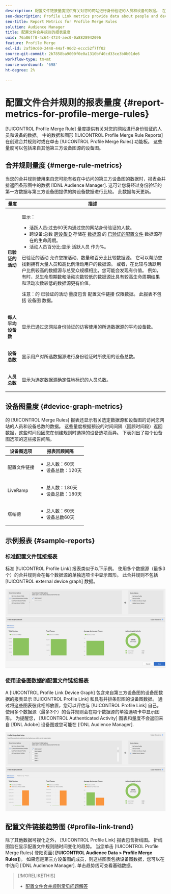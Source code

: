 ```yaml
---
description: 配置文件链接量度提供有关对您的网站进行身份验证的人员和设备的数据。 在您创建合并规则或单击“配置文件合并规则”功能板中的现有规则时，“配置文件链接”中的数据和图形会动态更新。 这些量度可以包括来自其他第三方设备图源的设备图。
seo-description: Profile Link metrics provide data about people and devices that authenticate to your site. The data and graphs in Profile Link update dynamically as you create a merge rules or when you click an existing rule from the Profile Merge Rules dashboard. These metrics can include device graph from other third-party device graph sources.
seo-title: Report Metrics for Profile Merge Rules
solution: Audience Manager
title: 配置文件合并规则的报表量度
uuid: 76a86ff0-4c64-4734-aec0-0a8828942096
feature: Profile Merge
exl-id: 2af59c60-2448-44af-90d2-eccc52f7ff02
source-git-commit: 2b7858ba9000f0e0a1310bf40cd33ce3b0b01de6
workflow-type: tm+mt
source-wordcount: '698'
ht-degree: 2%

---
```


# 配置文件合并规则的报表量度 {#report-metrics-for-profile-merge-rules}

[!UICONTROL Profile Merge Rule] 量度提供有关对您的网站进行身份验证的人员和设备的数据。 中的数据和图形 [!UICONTROL Profile Merge Rule Reports] 在创建合并规则时或在单击 [!UICONTROL Profile Merge Rules] 功能板。 这些量度可以包括来自其他第三方设备图源的设备图。

## 合并规则量度 {#merge-rule-metrics}

当您的合并规则使用来自您可能有权在中访问的第三方设备图的数据时，报表会并排返回条形图中的数据 [!DNL Audience Manager]. 这可让您将经过身份验证的第一方数据与第三方设备图提供的跨设备数据进行比较。 此数据每天更新。

<table id="table_A7FB2F9804F84AC8A6DD05C0E6EE7555"> 
 <thead> 
  <tr> 
   <th colname="col1" class="entry"> 量度 </th> 
   <th colname="col2" class="entry"> 描述 </th> 
  </tr> 
 </thead>
 <tbody> 
  <tr> 
   <td colname="col1"> <p> <b><span class="wintitle"> 已验证的活动</span></b> </p> </td> 
   <td colname="col2"> <p>显示： </p> 
    <ul id="ul_7F7373919A4A49028EF4BF7B28D9F8E9"> 
     <li id="li_FE2F93C496D64ED8928B3E522C9585EA"> <span class="wintitle"> 活跃人员</span>:过去60天内通过您的网站身份验证的人数。 </li> 
     <li id="li_60CFD26EE68B442683C0ED5FED1A79C8"> <span class="wintitle"> 跨设备</span>:总数 <a href="merge-rules-start.md#create-data-source"> 跨设备ID</a> 存储在 <a href="https://experienceleague.adobe.com/docs/audience-manager/user-guide/features/data-sources/manage-datasources.html"> 数据源</a> 的 <a href="merge-rule-definitions.md"> 已验证的配置文件</a> 数据源存在的生命周期。 </li> 
     <li id="li_F2F07B6A326C4A18B79A0CF2C47D9677"> <span class="wintitle"> 活动人员百分比</span>:显示 <span class="wintitle"> 活跃人员</span> 作为%。 </li> 
    </ul> <p> <span class="wintitle"> 已验证的活动</span> 允许您按活动、数量和百分比比较数据源。 它可以帮助您找到拥有大量人员和高比例活动用户的数据源。 或者，在比较与活跃用户比例较高的数据源与总受众规模相比，您可能会发现有价值。 例如，有时，总生命周期数和活动次数较低的数据源比具有较高生命周期结果和活动次数较低的数据源更有价值。 </p> <p> <p>注意：的 <span class="wintitle"> 已验证的活动</span> 量度包含 <span class="wintitle"> 配置文件链接</span> 仅限数据。 此报表不包括 <span class="wintitle"> 设备图</span> 数据。 </p> </p> </td> 
  </tr> 
  <tr> 
   <td colname="col1"> <p> <b><span class="wintitle"> 每人平均设备数</span></b> </p> </td> 
   <td colname="col2"> <p> 显示已通过您网站身份验证的访客使用的所选数据源的平均设备数。 </p> </td> 
  </tr> 
  <tr> 
   <td colname="col1"> <p> <b><span class="wintitle"> 设备总数</span></b> </p> </td> 
   <td colname="col2"> <p>显示用户对所选数据源进行身份验证时所使用的设备总数。 </p> </td> 
  </tr> 
  <tr> 
   <td colname="col1"> <p> <b><span class="wintitle"> 人员总数</span></b> </p> </td> 
   <td colname="col2"> <p>显示为选定数据源确定性地标识的人员总数。 </p> </td> 
  </tr> 
 </tbody> 
</table>

## 设备图量度 {#device-graph-metrics}

的 [!UICONTROL Merge Rules] 报表还显示有关选定数据源和设备图的访问您网站的人员和设备总数的数据。 这些量度根据预设的时间间隔（回顾时间段）返回数据，这些时间段因您在创建规则时选择的设备选项而异。 下表列出了每个设备图选项的这些报告间隔。

<table id="table_038983EBC71F4A55BBCA99212AC5DEE6"> 
 <thead> 
  <tr> 
   <th colname="col1" class="entry"> 设备图选项 </th> 
   <th colname="col2" class="entry"> 报表回顾间隔 </th> 
  </tr>
 </thead>
 <tbody> 
  <tr> 
   <td colname="col1"> <p><span class="wintitle"> 配置文件链接</span> </p> </td> 
   <td colname="col2"> <p> 
     <ul id="ul_B2FF2341573840549FFB96579F537082"> 
      <li id="li_B37323C2F2434F41B407500AC5C15447">总人数：60天 </li> 
      <li id="li_08D911224A60418BBB3CFB4E70CE73D4">设备总数：120天 </li> 
     </ul> </p> </td> 
  </tr> 
  <tr> 
   <td colname="col1"> <p><span class="wintitle"> LiveRamp</span> </p> </td> 
   <td colname="col2"> <p> 
     <ul id="ul_2772F3AD7E1440789B635794ECDE8DFB"> 
      <li id="li_1432363829D64615B1D349A3722D6268">总人数：180天 </li> 
      <li id="li_D5C0E3CE92524B54BBD36C73A326292B">设备总数：180天 </li> 
     </ul> </p> </td> 
  </tr> 
  <tr> 
   <td colname="col1"> <p><span class="wintitle"> 塔帕德</span> </p> </td> 
   <td colname="col2"> <p> 
     <ul id="ul_274529DB58E6442E95C6AD89BECB1362"> 
      <li id="li_67102211A72A4E47AACFE5E369793C17">总人数：60天 </li> 
      <li id="li_3E8F3DA6A7B5487895A626674DA363A5">设备总数60天 </li> 
     </ul> </p> </td> 
  </tr> 
 </tbody> 
</table>

## 示例报表 {#sample-reports}

### 标准配置文件链接报表

标准 [!UICONTROL Profile Link] 报表类似于以下示例。 使用多个数据源（最多3个）的合并规则会在每个数据源的单独选项卡中显示图形。 此合并规则不包括 [!UICONTROL external device graph] 数据。

![](assets/profile-link-metrics.png)

### 使用设备图数据的配置文件链接报表

A [!UICONTROL Profile Link Device Graph] 包含来自第三方设备图的设备图数据的报表显示 [!UICONTROL Profile Link] 和具有并排条形图的设备图数据。 通过将这些图表彼此相邻放置，您可以评估与 [!UICONTROL Profile Link] 自己。 使用多个数据源（最多3个）的合并规则会在每个数据源的单独选项卡中显示图形。 为提醒您， [!UICONTROL Authenticated Activity] 图表和量度不会返回来自 [!DNL Adobe] 设备图或您可能在 [!DNL Audience Manager].

![](assets/profile-link-graph.png)

## 配置文件链接趋势图 {#profile-link-trend}

除了其他数据可视化之外， [!UICONTROL Profile Link] 报表包含折线图。 折线图旨在显示配置文件规则随时间变化的趋势。 当您单击 [!UICONTROL Profile Merge Rules] 登陆页面( **[!UICONTROL Audience Data > Profile Merge Rules]**)。 如果您是第三方设备图的成员，则这些图表包括设备图数据，您可以在中访问 [!DNL Audience Manager]. 单击趋势线可查看基础数据。

>[!MORELIKETHIS]
>
>* [配置文件合并规则常见问题解答](../../faq/faq-profile-merge.md)

